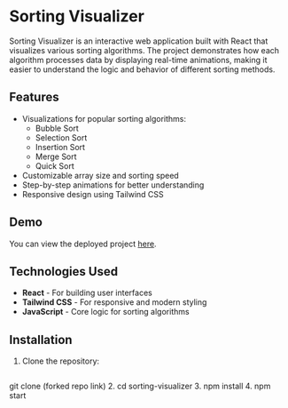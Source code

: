 # Sorting Visualizer

Sorting Visualizer is an interactive web application built with React that visualizes various sorting algorithms. The project demonstrates how each algorithm processes data by displaying real-time animations, making it easier to understand the logic and behavior of different sorting methods.

## Features

- Visualizations for popular sorting algorithms:
  - Bubble Sort
  - Selection Sort
  - Insertion Sort
  - Merge Sort
  - Quick Sort
- Customizable array size and sorting speed
- Step-by-step animations for better understanding
- Responsive design using Tailwind CSS

## Demo

You can view the deployed project [here](https://sortbyak.netlify.app/).

## Technologies Used

- **React** - For building user interfaces
- **Tailwind CSS** - For responsive and modern styling
- **JavaScript** - Core logic for sorting algorithms

## Installation
1. Clone the repository:
   ```bash
  git clone (forked repo link)
2. cd sorting-visualizer
3. npm install
4. npm start

